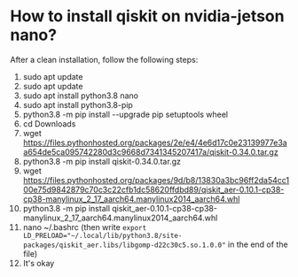 # How to install qiskit on nvidia-jetson nano?
 After a clean installation, follow the following steps:
 1. sudo apt update
 2. sudo apt update
 3. sudo apt install python3.8 nano
 4. sudo apt install python3.8-pip
 5. python3.8 -m pip install --upgrade pip setuptools wheel
 6. cd Downloads
 7. wget https://files.pythonhosted.org/packages/2e/e4/4e6d17c0e23139977e3aa654de5ca095742280d3c9668d7341345207417a/qiskit-0.34.0.tar.gz
 8. python3.8 -m pip install qiskit-0.34.0.tar.gz
 9. wget https://files.pythonhosted.org/packages/9d/b8/13830a3bc96ff2da54cc100e75d9842879c70c3c22cfb1dc58620ffdbd89/qiskit_aer-0.10.1-cp38-cp38-manylinux_2_17_aarch64.manylinux2014_aarch64.whl
 10. python3.8 -m pip install qiskit_aer-0.10.1-cp38-cp38-manylinux_2_17_aarch64.manylinux2014_aarch64.whl
 11. nano ~/.bashrc (then write <code>export LD_PRELOAD="~/.local/lib/python3.8/site-packages/qiskit_aer.libs/libgomp-d22c30c5.so.1.0.0"</code> in the end of the file)
 12. It's okay
